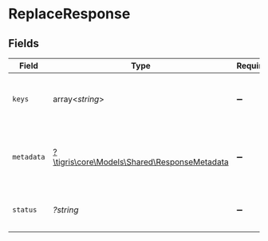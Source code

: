 # ReplaceResponse


## Fields

| Field                                                                                   | Type                                                                                    | Required                                                                                | Description                                                                             |
| --------------------------------------------------------------------------------------- | --------------------------------------------------------------------------------------- | --------------------------------------------------------------------------------------- | --------------------------------------------------------------------------------------- |
| `keys`                                                                                  | array<*string*>                                                                         | :heavy_minus_sign:                                                                      | an array returns the value of the primary keys.                                         |
| `metadata`                                                                              | [?\tigris\core\Models\Shared\ResponseMetadata](../../Models/Shared/ResponseMetadata.md) | :heavy_minus_sign:                                                                      | Has metadata related to the documents stored.                                           |
| `status`                                                                                | *?string*                                                                               | :heavy_minus_sign:                                                                      | an enum with value set as "replaced"                                                    |